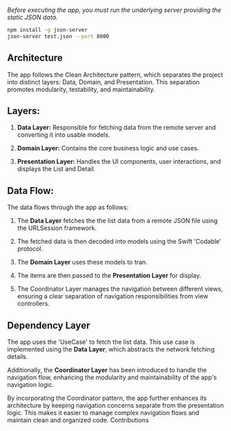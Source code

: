 _Before executing the app, you must run the underlying server providing the static JSON data._

```zsh
npm install -g json-server
json-server test.json --port 8000
```

## Architecture

The app follows the Clean Architecture pattern, which separates the project into distinct layers: Data, Domain, and Presentation. This separation promotes modularity, testability, and maintainability.

## Layers:

1. **Data Layer:** Responsible for fetching data from the remote server and converting it into usable models.

2. **Domain Layer:** Contains the core business logic and use cases.

3. **Presentation Layer:** Handles the UI components, user interactions, and displays the List and Detail.

## Data Flow:

The data flows through the app as follows:

1. The **Data Layer** fetches the the list data from a remote JSON file using the URLSession framework.

2. The fetched data is then decoded into models using the Swift 'Codable' protocol.

3. The **Domain Layer** uses these models to tran.

4. The items are then passed to the **Presentation Layer** for display.

5. The Coordinator Layer manages the navigation between different views, ensuring a clear separation of navigation responsibilities from view controllers.


## Dependency Layer

The app uses the 'UseCase' to fetch the list data. This use case is implemented using the **Data Layer**, which abstracts the network fetching details.

Additionally, the **Coordinator Layer** has been introduced to handle the navigation flow, enhancing the modularity and maintainability of the app's navigation logic.

By incorporating the Coordinator pattern, the app further enhances its architecture by keeping navigation concerns separate from the presentation logic. This makes it easier to manage complex navigation flows and maintain clean and organized code.
Contributions


